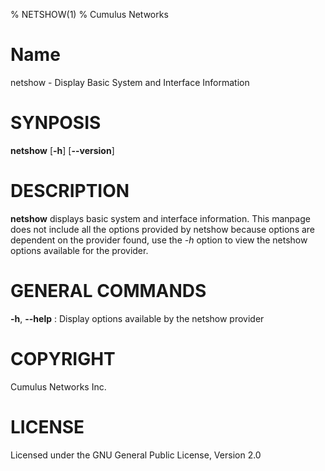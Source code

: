% NETSHOW(1)
% Cumulus Networks

# Name
netshow - Display Basic System and Interface Information

# SYNPOSIS

**netshow** [**-h**] [**--version**]

# DESCRIPTION

**netshow** displays basic system and interface information.
This manpage does not include all the options provided by netshow
because options are dependent on the provider found, use the *-h* option
to view the netshow options available for the provider.

# GENERAL COMMANDS

**-h**, **--help**
: Display options available by the netshow provider

# COPYRIGHT
Cumulus Networks Inc.

# LICENSE
Licensed under the GNU General Public License, Version 2.0



